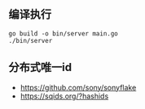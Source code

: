 ## 编译执行
```
go build -o bin/server main.go
./bin/server
```

## 分布式唯一id
- https://github.com/sony/sonyflake
- https://sqids.org/?hashids